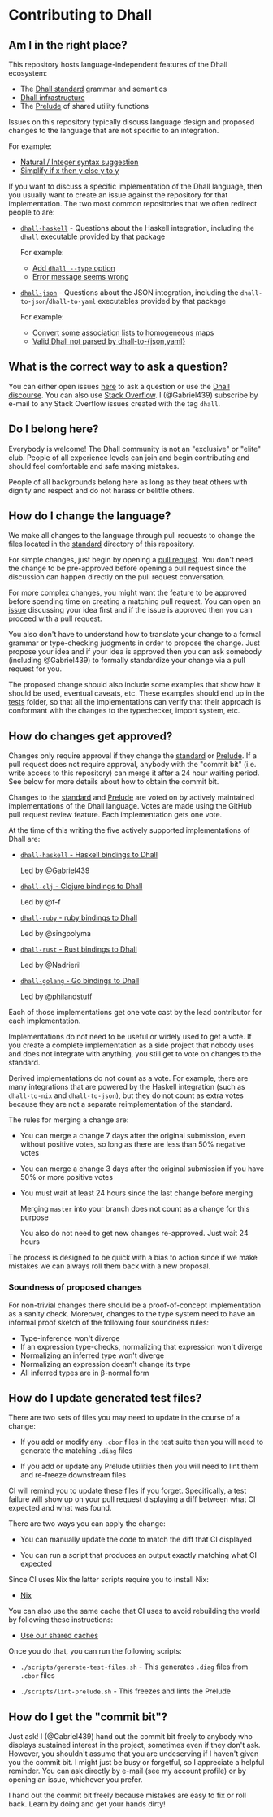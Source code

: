 # Contributing to Dhall

## Am I in the right place?

This repository hosts language-independent features of the Dhall ecosystem:

* The [Dhall standard][standard] grammar and semantics
* [Dhall infrastructure][infrastructure]
* The [Prelude][prelude] of shared utility functions

Issues on this repository typically discuss language design and proposed
changes to the language that are not specific to an integration.

For example:

* [Natural / Integer syntax suggestion](https://github.com/dhall-lang/dhall-lang/issues/138)
* [Simplify if x then y else y to y](https://github.com/dhall-lang/dhall-lang/issues/108)

If you want to discuss a specific implementation of the Dhall language, then you
usually want to create an issue against the repository for that implementation.
The two most common repositories that we often redirect people to are:

*   [`dhall-haskell`][dhall-haskell-issues] - Questions about the Haskell
    integration, including the `dhall` executable provided by that package

    For example:

    * [Add `dhall --type` option](https://github.com/dhall-lang/dhall-haskell/issues/349)
    * [Error message seems wrong](https://github.com/dhall-lang/dhall-haskell/issues/299)

*   [`dhall-json`][dhall-json-issues] - Questions about the JSON integration,
    including the `dhall-to-json`/`dhall-to-yaml` executables provided by that
    package

    For example:

    * [Convert some association lists to homogeneous maps](https://github.com/dhall-lang/dhall-json/issues/27)
    * [Valid Dhall not parsed by dhall-to-{json,yaml}](https://github.com/dhall-lang/dhall-json/issues/4)

## What is the correct way to ask a question?

You can either open issues [here][dhall-lang-issues] to ask a question
or use the [Dhall discourse][dhall-discourse].  You can also use
[Stack Overflow][stack-overflow].  I (@Gabriel439) subscribe by e-mail
to any Stack Overflow issues created with the tag `dhall`.

## Do I belong here?

Everybody is welcome!  The Dhall community is not an "exclusive" or "elite"
club.  People of all experience levels can join and begin contributing and
should feel comfortable and safe making mistakes.

People of all backgrounds belong here as long as they treat others with dignity
and respect and do not harass or belittle others.

## How do I change the language?

We make all changes to the language through pull requests to change the files
located in the [standard][standard] directory of this repository.

For simple changes, just begin by opening a [pull request][dhall-lang-pulls].
You don't need the change to be pre-approved before opening a pull request
since the discussion can happen directly on the pull request conversation.

For more complex changes, you might want the feature to be approved before
spending time on creating a matching pull request.  You can open an
[issue][dhall-lang-issues] discussing your idea first and if the issue is
approved then you can proceed with a pull request.

You also don't have to understand how to translate your change to a formal
grammar or type-checking judgments in order to propose the change.  Just propose
your idea and if your idea is approved then you can ask somebody (including
@Gabriel439) to formally standardize your change via a pull request for you.

The proposed change should also include some examples that show how it should be 
used, eventual caveats, etc.  These examples should end up in the [tests][dhall-lang-tests]
folder, so that all the implementations can verify that their approach is 
conformant with the changes to the typechecker, import system, etc.

## How do changes get approved?

Changes only require approval if they change the [standard][standard] or
[Prelude][prelude].  If a pull request does not require approval, anybody with
the "commit bit" (i.e. write access to this repository) can merge it after a 24
hour waiting period.  See below for more details about how to obtain the commit
bit.

Changes to the [standard][standard] and [Prelude][prelude] are voted on by
actively maintained implementations of the Dhall language.  Votes are made
using the GitHub pull request review feature.  Each implementation gets one
vote.

At the time of this writing the five actively supported implementations of Dhall
are:

*   [`dhall-haskell` - Haskell bindings to Dhall](https://github.com/dhall-lang/dhall-haskell)

    Led by @Gabriel439

*   [`dhall-clj` - Clojure bindings to Dhall](https://github.com/f-f/dhall-clj)

    Led by @f-f

*   [`dhall-ruby` - ruby bindings to Dhall](https://git.sr.ht/~singpolyma/dhall-ruby)

    Led by @singpolyma

*   [`dhall-rust` - Rust bindings to Dhall](https://github.com/Nadrieril/dhall-rust)

    Led by @Nadrieril

*   [`dhall-golang` - Go bindings to Dhall](https://github.com/philandstuff/dhall-golang)

    Led by @philandstuff

Each of those implementations get one vote cast by the lead contributor for each
implementation.

Implementations do not need to be useful or widely used to get a vote.  If you
create a complete implementation as a side project that nobody uses and does not
integrate with anything, you still get to vote on changes to the standard.

Derived implementations do not count as a vote.  For example, there are many
integrations that are powered by the Haskell integration (such as `dhall-to-nix`
and `dhall-to-json`), but they do not count as extra votes because they are not
a separate reimplementation of the standard.

The rules for merging a change are:

* You can merge a change 7 days after the original submission, even without
  positive votes, so long as there are less than 50% negative votes

* You can merge a change 3 days after the original submission if you have
  50% or more positive votes

* You must wait at least 24 hours since the last change before merging

  Merging `master` into your branch does not count as a change for this
  purpose

  You also do not need to get new changes re-approved.  Just wait 24 hours

The process is designed to be quick with a bias to action since if we make
mistakes we can always roll them back with a new proposal.

### Soundness of proposed changes

For non-trivial changes there should be a proof-of-concept implementation as a
sanity check. Moreover, changes to the type system need to have an informal proof
sketch of the following four soundness rules:

- Type-inference won't diverge
- If an expression type-checks, normalizing that expression won't diverge
- Normalizing an inferred type won't diverge
- Normalizing an expression doesn't change its type
- All inferred types are in β-normal form

## How do I update generated test files?

There are two sets of files you may need to update in the course of a change:

* If you add or modify any `.cbor` files in the test suite then you will need to
  generate the matching `.diag` files

* If you add or update any Prelude utilities then you will need to lint them
  and re-freeze downstream files

CI will remind you to update these files if you forget.  Specifically, a test
failure will show up on your pull request displaying a diff between what CI
expected and what was found.

There are two ways you can apply the change:

* You can manually update the code to match the diff that CI displayed

* You can run a script that produces an output exactly matching what CI
  expected

Since CI uses Nix the latter scripts require you to install Nix:

* [Nix](https://nixos.org/nix/)

You can also use the same cache that CI uses to avoid rebuilding the world by
following these instructions:

* [Use our shared caches](https://github.com/dhall-lang/dhall-haskell#nix)

Once you do that, you can run the following scripts:

* `./scripts/generate-test-files.sh` - This generates `.diag` files from `.cbor`
  files

* `./scripts/lint-prelude.sh` - This freezes and lints the Prelude

## How do I get the "commit bit"?

Just ask!  I (@Gabriel439) hand out the commit bit freely to anybody who
displays sustained interest in the project, sometimes even if they don't ask.
However, you shouldn't assume that you are undeserving if I haven't given you
the commit bit.  I might just be busy or forgetful, so I appreciate a helpful
reminder.  You can ask directly by e-mail (see my account profile) or by opening
an issue, whichever you prefer.

I hand out the commit bit freely because mistakes are easy to fix or roll back.
Learn by doing and get your hands dirty!

[infrastructure]: https://github.com/dhall-lang/dhall-lang/tree/master/nixops
[standard]: https://github.com/dhall-lang/dhall-lang/tree/master/standard
[prelude]: https://github.com/dhall-lang/dhall-lang/tree/master/Prelude
[dhall-discourse]: https://discourse.dhall-lang.org/
[dhall-haskell-issues]: https://github.com/dhall-lang/dhall-haskell/issues
[dhall-lang-issues]: https://github.com/dhall-lang/dhall-lang/issues
[dhall-lang-pulls]: https://github.com/dhall-lang/dhall-lang/pulls
[dhall-lang-tests]: https://github.com/dhall-lang/dhall-lang/tree/master/tests
[dhall-json-issues]: https://github.com/dhall-lang/dhall-json/issues
[stack-overflow]: https://stackoverflow.com/
